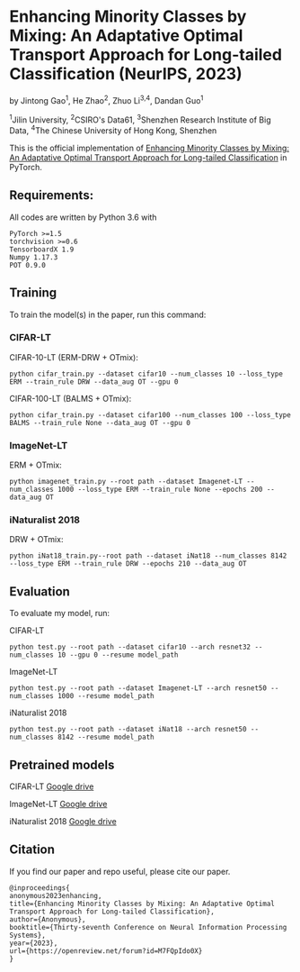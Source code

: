 # Enhancing Minority Classes by Mixing: An Adaptative Optimal Transport Approach for Long-tailed Classification (NeurIPS, 2023)

by Jintong Gao<sup>1</sup>, He Zhao<sup>2</sup>, Zhuo Li<sup>3,4</sup>, Dandan Guo<sup>1</sup>

<sup>1</sup>Jilin University, <sup>2</sup>CSIRO's Data61, <sup>3</sup>Shenzhen Research Institute of Big Data, <sup>4</sup>The Chinese University of Hong Kong, Shenzhen

This is the official implementation of [Enhancing Minority Classes by Mixing: An Adaptative Optimal Transport Approach for Long-tailed Classification](https://openreview.net/forum?id=M7FQpIdo0X&noteId=a0mlRwgug6) in PyTorch.

## Requirements:

All codes are written by Python 3.6 with 

```
PyTorch >=1.5
torchvision >=0.6
TensorboardX 1.9
Numpy 1.17.3
POT 0.9.0
```

## Training

To train the model(s) in the paper, run this command:

### CIFAR-LT

CIFAR-10-LT (ERM-DRW + OTmix):

```
python cifar_train.py --dataset cifar10 --num_classes 10 --loss_type ERM --train_rule DRW --data_aug OT --gpu 0
```

CIFAR-100-LT (BALMS + OTmix):

```
python cifar_train.py --dataset cifar100 --num_classes 100 --loss_type BALMS --train_rule None --data_aug OT --gpu 0
```
### ImageNet-LT

ERM + OTmix:

```
python imagenet_train.py --root path --dataset Imagenet-LT --num_classes 1000 --loss_type ERM --train_rule None --epochs 200 --data_aug OT
```

### iNaturalist 2018

DRW + OTmix:

```
python iNat18_train.py--root path --dataset iNat18 --num_classes 8142 --loss_type ERM --train_rule DRW --epochs 210 --data_aug OT
```

## Evaluation

To evaluate my model, run:

CIFAR-LT
```
python test.py --root path --dataset cifar10 --arch resnet32 --num_classes 10 --gpu 0 --resume model_path
```

ImageNet-LT

```
python test.py --root path --dataset Imagenet-LT --arch resnet50 --num_classes 1000 --resume model_path
```

iNaturalist 2018

```
python test.py --root path --dataset iNat18 --arch resnet50 --num_classes 8142 --resume model_path
```

## Pretrained models

CIFAR-LT [Google drive](https://drive.google.com/drive/folders/1gXtHw-LHDOzywzsyVzYny6ghwK95n_gT/)

ImageNet-LT [Google drive](https://drive.google.com/drive/folders/11WfAI0Epo3Bus37hTeAwBCyhSUzjHEA_)

iNaturalist 2018 [Google drive](https://drive.google.com/drive/folders/1AarCBLI8JHaLGDMGZnvEBPBnmiIogiwD/)

## Citation

If you find our paper and repo useful, please cite our paper.

```
@inproceedings{
anonymous2023enhancing,
title={Enhancing Minority Classes by Mixing: An Adaptative Optimal Transport Approach for Long-tailed Classification},
author={Anonymous},
booktitle={Thirty-seventh Conference on Neural Information Processing Systems},
year={2023},
url={https://openreview.net/forum?id=M7FQpIdo0X}
}
```
